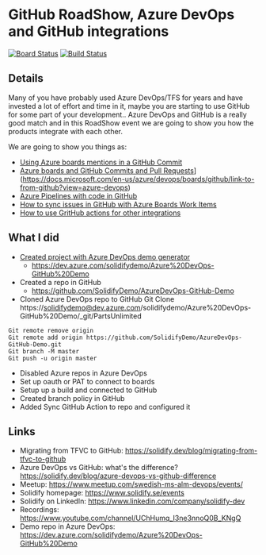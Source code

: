 # GitHub RoadShow, Azure DevOps and GitHub integrations #

[![Board Status](https://dev.azure.com/solidifydemo/0ea002ce-c62d-41f1-95fc-c1afff80c684/b784ad7c-2945-455d-821f-57f4d1152f5a/_apis/work/boardbadge/194f0f53-756a-4871-ad09-b43d0e302978)](https://dev.azure.com/solidifydemo/0ea002ce-c62d-41f1-95fc-c1afff80c684/_boards/board/t/b784ad7c-2945-455d-821f-57f4d1152f5a/Microsoft.RequirementCategory/)
[![Build Status](https://dev.azure.com/solidifydemo/Azure%20DevOps-GitHub%20Demo/_apis/build/status/SolidifyDemo.AzureDevOps-GitHub-Demo?branchName=master)](https://dev.azure.com/solidifydemo/Azure%20DevOps-GitHub%20Demo/_build/latest?definitionId=211&branchName=master)

## Details ##
Many of you have probably used Azure DevOps/TFS for years and have invested a lot of effort and time in it, maybe you are starting to use GitHub for some part of your development..
Azure DevOps and GitHub is a really good match and in this RoadShow event we are going to show you how the products integrate with each other.

We are going to show you things as:
- [Using Azure boards mentions in a GitHub Commit](https://docs.microsoft.com/en-us/azure/devops/boards/github/?view=azure-devops)
- [Azure boards and GitHub Commits and Pull Requests]()](https://docs.microsoft.com/en-us/azure/devops/boards/github/link-to-from-github?view=azure-devops)
- [Azure Pipelines with code in GitHub](https://docs.microsoft.com/en-us/azure/devops/pipelines/repos/github?view=azure-devops&tabs=yaml#access-to-github-repositories)
- [How to sync issues in GitHub with Azure Boards Work Items](https://github.com/marketplace/actions/github-issues-to-azure-devops)
- [How to use GritHub actions for other integrations](https://github.com/marketplace/actions/azure-devops-work-item-linker)

## What I did ##
- [Created project with Azure DevOps demo generator](https://azuredevopsdemogenerator.azurewebsites.net/)
  - https://dev.azure.com/solidifydemo/Azure%20DevOps-GitHub%20Demo
- Created a repo in GitHub
  - https://github.com/SolidifyDemo/AzureDevOps-GitHub-Demo
- Cloned Azure DevOps repo to GitHub
Git Clone https://solidifydemo@dev.azure.com/solidifydemo/Azure%20DevOps-GitHub%20Demo/_git/PartsUnlimited
```
Git remote remove origin
Git remote add origin https://github.com/SolidifyDemo/AzureDevOps-GitHub-Demo.git
Git branch -M master
Git push -u origin master
```
- Disabled Azure repos in Azure DevOps
- Set up oauth or PAT to connect to boards
- Setup up a build and connected to GitHub 
- Created branch policy in GitHub
- Added Sync GitHub Action to repo and configured it


## Links ##
- Migrating from TFVC to GitHub: https://solidify.dev/blog/migrating-from-tfvc-to-github
- Azure DevOps vs GitHub: what's the difference? https://solidify.dev/blog/azure-devops-vs-github-difference
- Meetup: https://www.meetup.com/swedish-ms-alm-devops/events/
- Solidify homepage: https://www.solidify.se/events
- Solidify on LinkedIn: https://www.linkedin.com/company/solidify-dev
- Recordings: https://www.youtube.com/channel/UChHumq_I3ne3nnoQ0B_KNgQ
- Demo repo in Azure DevOps: https://dev.azure.com/solidifydemo/Azure%20DevOps-GitHub%20Demo
